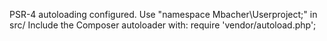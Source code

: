 PSR-4 autoloading configured. Use "namespace Mbacher\Userproject;" in src/
Include the Composer autoloader with: require 'vendor/autoload.php';
